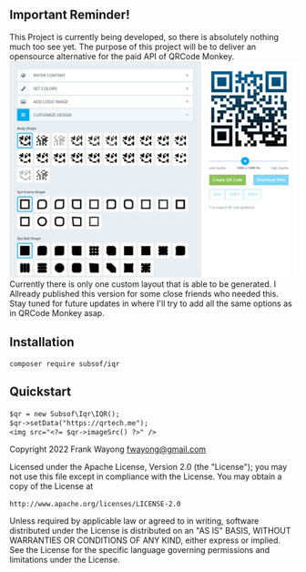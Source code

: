 ## Important Reminder!

This Project is currently being developed, so there is absolutely nothing much too see yet.
The purpose of this project will be to deliver an opensource alternative for the paid API of QRCode Monkey.
![QRCode Monkey Screenshot](https://github.com/Sublime-Software-Design/iQR/blob/stable/qrmonkey.png?raw=true "QRCode Monkey Screenshot")
Currently there is only one custom layout that is able to be generated.
I Allready published this version for some close friends who needed this.
Stay tuned for future updates in where I'll try to add all the same options as in QRCode Monkey asap.

## Installation

```
composer require subsof/iqr
```

## Quickstart

```
$qr = new Subsof\Iqr\IQR();
$qr->setData("https://qrtech.me");
<img src="<?= $qr->imageSrc() ?>" />
```

Copyright 2022 Frank Wayong <fwayong@gmail.com>

Licensed under the Apache License, Version 2.0 (the "License");
you may not use this file except in compliance with the License.
You may obtain a copy of the License at

    http://www.apache.org/licenses/LICENSE-2.0

Unless required by applicable law or agreed to in writing, software
distributed under the License is distributed on an "AS IS" BASIS,
WITHOUT WARRANTIES OR CONDITIONS OF ANY KIND, either express or implied.
See the License for the specific language governing permissions and
limitations under the License.
